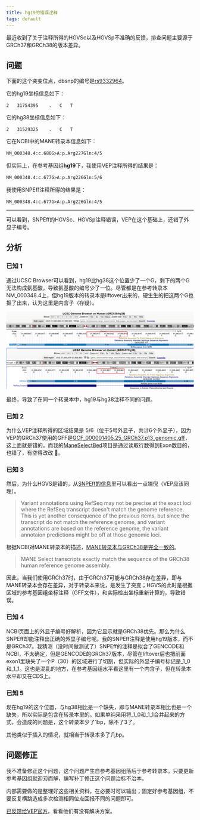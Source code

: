 ```yaml
---
title: hg19的错误注释
tags: default
---
```


最近收到了关于注释所得的HGVSc以及HGVSp不准确的反馈，排查问题主要源于GRCh37和GRCh38的版本差异。


## 问题

下面的这个突变位点，dbsnp的编号是[rs9332964](https://www.ncbi.nlm.nih.gov/snp/rs9332964)。

它的hg19坐标信息如下：

```hg19
2	31754395	.	C	T
```

它的hg38坐标信息如下：

```hg19
2	31529325	.	C	T
```

它在NCBI中的MANE转录本信息如下：

```txt
NM_000348.4:c.680G>A:p.Arg227Gln:4/5
```


但实际上，在参考基因组**hg19**下，我使用VEP注释所得的结果是：

```txt
NM_000348.4:c.677G>A:p.Arg226Gln:5/6
```

我使用SNPEff注释所得的结果是：
```txt
NM_000348.4:c.677G>A:p.Arg226Gln:4/5
```

--------

可以看到，SNPEff的HGVSc、HGVSp注释错误，VEP在这个基础上，还错了外显子编号。


## 分析

### 已知 1

通过UCSC Browser可以看到，hg19比hg38这个位置少了一个G，剩下的两个G无法构成氨基酸，导致氨基酸的编号少了一位。尽管都是在参考转录本NM_000348.4上，但hg19版本的转录本是liftover出来的，硬生生的把这两个G也抠了出来，认为这里是内含子（存疑）。

![pic1](https://github.com/pzweuj/pzweuj.github.io/raw/master/content/data/images/hg19_annotate_pic1.png)

最终，导致了在同一个转录本中，hg19与hg38注释不同的问题。

### 已知 2

为什么VEP注释所得的区域结果是 5/6（位于5号外显子，共计6个外显子），因为VEP的GRCh37使用的GFF是[GCF_000001405.25_GRCh37.p13_genomic.gff](https://ftp.ncbi.nlm.nih.gov/genomes/all/GCF/000/001/405/GCF_000001405.25_GRCh37.p13/GCF_000001405.25_GRCh37.p13_genomic.gff.gz)，这上面就是错的。而我的[ManeSelectBed](https://github.com/pzweuj/ManeSelectBed)项目是通过读取行数得到Exon数目的，也错了，有空得改改 🙂。


### 已知 3

然后，为什么HGVS是错的，从[SNPEff的信息](https://pcingola.github.io/SnpEff/snpeff/human_genomes/)里可以看出一点端倪（VEP应该同理）。

>Variant annotations using RefSeq may not be precise at the exact loci where the RefSeq transcript doesn't match the genome reference. This is yet another consequence of the previous items, but since the transcript do not match the reference genome, and variant annotations are based on the reference genome, the variant annotaion predictions might be off at those genomic loci.



根据NCBI对MANE转录本的描述，[MANE转录本与GRCh38是完全一致的](https://www.ncbi.nlm.nih.gov/refseq/MANE/)。

>MANE Select transcripts exactly match the sequence of the GRCh38 human reference genome assembly. 


因此，当我们使用GRCh37时，由于GRCh37可能与GRCh38存在差异，即与MANE转录本会存在差异，对于转录本来说，是发生了突变；HGVS的此时是根据区域的参考基因组坐标注释（GFF文件），和实际检出坐标重新计算的，导致错误。

### 已知 4

NCBI页面上的外显子编号好解析，因为它显示就是GRCh38优先。那么为什么SNPEff却能注释出正确的外显子编号呢。我的SNPEff注释是使用hg19版本，而不是GRCh37。我猜测（没时间做测试了）SNPEff的注释是拟合了GENCODE和NCBI，不太确定，但是GENCODE的GRCh37版本，尽管在liftover后也把前面exon1里缺失了一个P（30）的区域进行了切割，但实际的外显子编号标记是\_1\_0和\_1\_1。这也是混乱的地方，在参考基因组水平看这里有一个内含子，但在转录本水平却又在CDS上。

### 已知 5

现在hg19的这个位置，与hg38相比是一个缺失，即与MANE转录本相比也是一个缺失，所以实际是包含在转录本里的。如果单纯采用将\_1\_0和\_1\_1合并起来的方式，会造成的问题是，这个转录本少了1bp，除不了3了。

其他类似于插入的情况，就相当于转录本多了几bp。


## 问题修正

我不准备修正这个问题，这个问题产生自参考基因组落后于参考转录本，只要更新参考基因组就迎刃而解，编写补丁修正这个问题治标不治本。

内部需要做的是整理好这些相关资料，在必要时可以输出；固定好参考基因组，不要反复横跳造成多次检测相同位点回报不同的问题即可。

[已反馈给VEP官方](https://github.com/Ensembl/ensembl-vep/issues/1863)，看看他们有没有解决方案。

